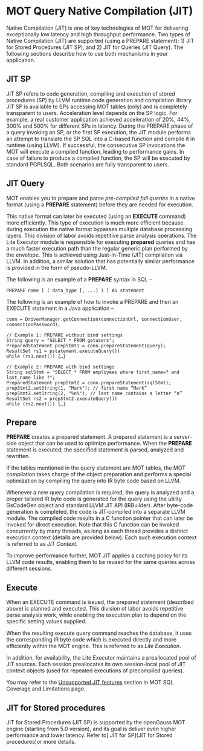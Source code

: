 # MOT Query Native Compilation \(JIT\)<a name="EN-US_TOPIC_0270677721"></a>

Native Compilation (JIT) is one of key technologies of MOT for delivering exceptionally low latency and high throughput performance. Two types of Native Compilation (JIT) are supported (using a PREPARE statement): 1) JIT for Stored Procedures (JIT SP), and 2) JIT for Queries (JIT Query).
The following sections describe how to use both mechanisms in your application.

## JIT SP
JIT SP refers to code generation, compiling and execution of stored procedures (SP) by LLVM runtime code generation and compilation library. JIT SP is available to SPs accessing MOT tables (only) and is completely transparent to users. Acceleration level depends on the SP logic. For example, a real customer application achieved acceleration of 20%, 44%, 300% and 500% for different SPs in latency.
During the PREPARE phase of a query invoking an SP, or the first SP execution, the JIT module performs an attempt to translate the SP SQL into a C-based function and compile it in runtime (using LLVM). If successful, the consecutive SP invocations the MOT will execute a compiled function, leading to performance gains. In case of failure to produce a compiled function, the SP will be executed by standard PGPLSQL. Both scenarios are fully transparent to users.

## JIT Query
MOT enables you to prepare and parse  _pre-compiled full queries_  in a native format \(using a  **PREPARE**  statement\) before they are needed for execution.

This native format can later be executed \(using an  **EXECUTE**  command\) more efficiently. This type of execution is much more efficient because during execution the native format bypasses multiple database processing layers. This division of labor avoids repetitive parse analysis operations. The Lite Executor module is responsible for executing  **prepared**  queries and has a much faster execution path than the regular generic plan performed by the envelope. This is achieved using Just-In-Time \(JIT\) compilation via LLVM. In addition, a similar solution that has potentially similar performance is provided in the form of pseudo-LLVM.

The following is an example of a  **PREPARE**  syntax in SQL –

```
PREPARE name [ ( data_type [, ...] ) ] AS statement 
```

The following is an example of how to invoke a PREPARE and then an EXECUTE statement in a Java application – 

```
conn = DriverManager.getConnection(connectionUrl, connectionUser, connectionPassword);
 
// Example 1: PREPARE without bind settings
String query = "SELECT * FROM getusers";
PreparedStatement prepStmt1 = conn.prepareStatement(query);
ResultSet rs1 = pstatement.executeQuery())
while (rs1.next()) {…}
 
// Example 2: PREPARE with bind settings
String sqlStmt = "SELECT * FROM employees where first_name=? and last_name like ?";
PreparedStatement prepStmt2 = conn.prepareStatement(sqlStmt);
prepStmt2.setString(1, "Mark"); // first name “Mark”
prepStmt2.setString(2, "%n%"); // last name contains a letter “n”
ResultSet rs2 = prepStmt2.executeQuery())
while (rs2.next()) {…}
```

## Prepare<a name="section183781395019"></a>

**PREPARE**  creates a prepared statement. A prepared statement is a server-side object that can be used to optimize performance. When the  **PREPARE**  statement is executed, the specified statement is parsed, analyzed and rewritten.

If the tables mentioned in the query statement are MOT tables, the MOT compilation takes charge of the object preparation and performs a special optimization by compiling the query into IR byte code based on LLVM.

Whenever a new query compilation is required, the query is analyzed and a proper tailored IR byte code is generated for the query using the utility GsCodeGen object and standard LLVM JIT API \(IRBuilder\). After byte-code generation is completed, the code is JIT‑compiled into a separate LLVM module. The compiled code results in a C function pointer that can later be invoked for direct execution. Note that this C function can be invoked concurrently by many threads, as long as each thread provides a distinct execution context \(details are provided below\). Each such execution context is referred to as  _JIT Context_.

To improve performance further, MOT JIT applies a caching policy for its LLVM code results, enabling them to be reused for the same queries across different sessions.

## Execute<a name="section1860454835014"></a>

When an EXECUTE command is issued, the prepared statement \(described above\) is planned and executed. This division of labor avoids repetitive parse analysis work, while enabling the execution plan to depend on the specific setting values supplied.

When the resulting execute query command reaches the database, it uses the corresponding IR byte code which is executed directly and more efficiently within the MOT engine. This is referred to as  _Lite Execution_.

In addition, for availability, the Lite Executor maintains a preallocated pool of JIT sources. Each session preallocates its own session-local pool of JIT context objects \(used for repeated executions of precompiled queries\).

You may refer to the [Unsupported JIT features](mot-sql-coverage-and-limitations.md#section4815162910417) section in MOT SQL Coverage and Limitations page. 

## JIT for Stored procedures 

JIT for Stored Procedures (JIT SP) is supported by the openGauss MOT engine (starting from 5.0 version), and its goal is deliver even higher performance and lower latency. Refer to[ JIT for SP](JIT for Stored procedures)or more details.

